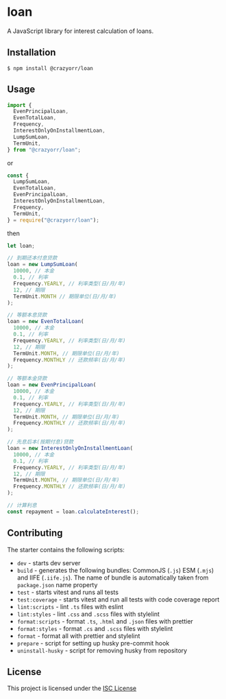 # loan

A JavaScript library for interest calculation of loans.

## Installation

```
$ npm install @crazyorr/loan
```

## Usage

```javascript
import {
  EvenPrincipalLoan,
  EvenTotalLoan,
  Frequency,
  InterestOnlyOnInstallmentLoan,
  LumpSumLoan,
  TermUnit,
} from "@crazyorr/loan";
```

or

```javascript
const {
  LumpSumLoan,
  EvenTotalLoan,
  EvenPrincipalLoan,
  InterestOnlyOnInstallmentLoan,
  Frequency,
  TermUnit,
} = require("@crazyorr/loan");
```

then

```javascript
let loan;

// 到期还本付息贷款
loan = new LumpSumLoan(
  10000, // 本金
  0.1, // 利率
  Frequency.YEARLY, // 利率类型(日/月/年)
  12, // 期限
  TermUnit.MONTH // 期限单位(日/月/年)
);

// 等额本息贷款
loan = new EvenTotalLoan(
  10000, // 本金
  0.1, // 利率
  Frequency.YEARLY, // 利率类型(日/月/年)
  12, // 期限
  TermUnit.MONTH, // 期限单位(日/月/年)
  Frequency.MONTHLY // 还款频率(日/月/年)
);

// 等额本金贷款
loan = new EvenPrincipalLoan(
  10000, // 本金
  0.1, // 利率
  Frequency.YEARLY, // 利率类型(日/月/年)
  12, // 期限
  TermUnit.MONTH, // 期限单位(日/月/年)
  Frequency.MONTHLY // 还款频率(日/月/年)
);

// 先息后本(按期付息)贷款
loan = new InterestOnlyOnInstallmentLoan(
  10000, // 本金
  0.1, // 利率
  Frequency.YEARLY, // 利率类型(日/月/年)
  12, // 期限
  TermUnit.MONTH, // 期限单位(日/月/年)
  Frequency.MONTHLY // 还款频率(日/月/年)
);

// 计算利息
const repayment = loan.calculateInterest();
```

## Contributing

The starter contains the following scripts:

- `dev` - starts dev server
- `build` - generates the following bundles: CommonJS (`.js`) ESM (`.mjs`) and IIFE (`.iife.js`). The name of bundle is automatically taken from `package.json` name property
- `test` - starts vitest and runs all tests
- `test:coverage` - starts vitest and run all tests with code coverage report
- `lint:scripts` - lint `.ts` files with eslint
- `lint:styles` - lint `.css` and `.scss` files with stylelint
- `format:scripts` - format `.ts`, `.html` and `.json` files with prettier
- `format:styles` - format `.cs` and `.scss` files with stylelint
- `format` - format all with prettier and stylelint
- `prepare` - script for setting up husky pre-commit hook
- `uninstall-husky` - script for removing husky from repository

## License

This project is licensed under the [ISC License](./LICENSE)
